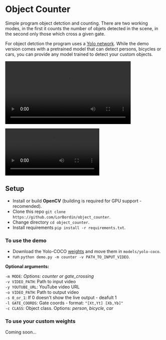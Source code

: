 # Object Counter

Simple program object detction and counting. There are two working modes, in the first it counts the number of objets detected in the scene, in the second only those which cross a given gate. 

For object detction the program uses a [Yolo network](https://github.com/AlexeyAB/darknet). While the demo version comes with a pretrained model that can detect persons, bicycles or cars, you can provide any model trained to detect your custom objects.

<video width="400" controls="controls" preload="metadata">
  <source src="https://github.com/LorBordin/object_counter/master/examples/cars.mp4" type="video/mp4">
</video>


![Alt Image Text](https://github.com/LorBordin/object_counter/blob/master/examples/cars.mp4)

## Setup

- Install or build **OpenCV** (building is required for GPU support - recomended). 
- Clone this repo `git clone https://github.com/LorBordin/object_counter`.
- Change directory `cd object_counter`.
- Install  requirements `pip install -r requirements.txt`.

### To use the demo
- Download the Yolo-COCO [weights](https://github.com/AlexeyAB/darknet/releases/download/darknet_yolo_v3_optimal/yolov4.weights) and move them in `models/yolo-coco`.
- run `python demo.py -m counter -v PATH_TO_INPUT_VIDEO`.

**Optional arguments:**
	
  `-m MODE`: *Options: *counter* or *gate_crossing** 	
  `-v VIDEO_PATH`: Path to input video	
  `-y YOUTUBE_URL`: YouTube video URL	
  `-o VIDEO_PATH`: Path to output video		
  `-s 0_or_1`: If 0 doesn't show the live output - deafult 1	                   
  `-l GATE_COORDS`: Gate coords - format: `"[Xt,Yt] [Xb,Yb]"`	
  `-c CLASS`: Object class. Options: *person*, *bicycle*, *car*

### To use your custom weights

Coming soon...